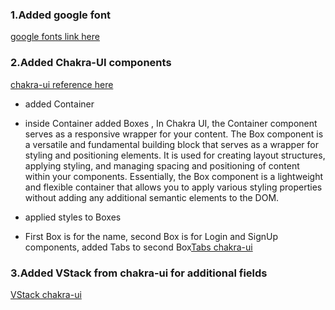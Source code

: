 ### 1.Added google font

[google fonts link here](https://fonts.google.com/specimen/Work+Sans)

### 2.Added Chakra-UI components

[chakra-ui reference here](https://chakra-ui.com/getting-started)

- added Container
- inside Container added Boxes ,
  In Chakra UI, the Container component serves as a responsive wrapper for your content.
  The Box component is a versatile and fundamental building block that serves as a wrapper for styling and positioning elements. It is used for creating layout structures, applying styling, and managing spacing and positioning of content within your components. Essentially, the Box component is a lightweight and flexible container that allows you to apply various styling properties without adding any additional semantic elements to the DOM.

- applied styles to Boxes
- First Box is for the name, second Box is for Login and SignUp components, added Tabs to second Box[Tabs chakra-ui](https://chakra-ui.com/docs/components/tabs/usage)

### 3.Added VStack from chakra-ui for additional fields

[VStack chakra-ui](https://chakra-ui.com/docs/components/stack/usage)
